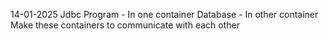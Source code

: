 14-01-2025 
Jdbc Program	- In one container
Database	- In other container
Make these containers to communicate with each other